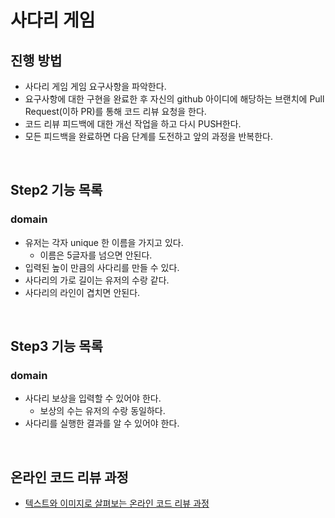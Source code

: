 # 사다리 게임
## 진행 방법
* 사다리 게임 게임 요구사항을 파악한다.
* 요구사항에 대한 구현을 완료한 후 자신의 github 아이디에 해당하는 브랜치에 Pull Request(이하 PR)를 통해 코드 리뷰 요청을 한다.
* 코드 리뷰 피드백에 대한 개선 작업을 하고 다시 PUSH한다.
* 모든 피드백을 완료하면 다음 단계를 도전하고 앞의 과정을 반복한다.

<br>

## Step2 기능 목록

### domain

- 유저는 각자 unique 한 이름을 가지고 있다.
  - 이름은 5글자를 넘으면 안된다.
- 입력된 높이 만큼의 사다리를 만들 수 있다.
- 사다리의 가로 길이는 유저의 수랑 같다.
- 사다리의 라인이 겹치면 안된다.

<br>

## Step3 기능 목록

### domain

- 사다리 보상을 입력할 수 있어야 한다.
  - 보상의 수는 유저의 수랑 동일하다.
- 사다리를 실행한 결과를 알 수 있어야 한다.

<br>

## 온라인 코드 리뷰 과정
* [텍스트와 이미지로 살펴보는 온라인 코드 리뷰 과정](https://github.com/nextstep-step/nextstep-docs/tree/master/codereview)
